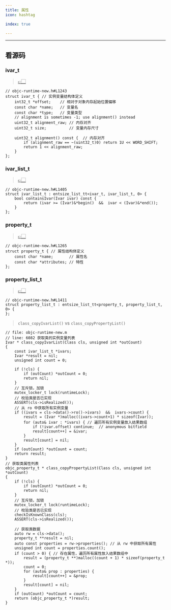 ```yaml
---
title: 属性
icon: hashtag

index: true

---
```


<!-- more -->

[objc-runtime-new.h#L1243]: https://github.com/apple-oss-distributions/objc4/blob/objc4-876/runtime/objc-runtime-new.h#L1243
[objc-runtime-new.h#L1265]: https://github.com/apple-oss-distributions/objc4/blob/objc4-876/runtime/objc-runtime-new.h#L1265
[objc-runtime-new.h#L1405]: https://github.com/apple-oss-distributions/objc4/blob/objc4-876/runtime/objc-runtime-new.h#L1405
[objc-runtime-new.h#L1411]: https://github.com/apple-oss-distributions/objc4/blob/objc4-876/runtime/objc-runtime-new.h#L1411

------

## 看源码

### ivar_t
  > [👉🏻][objc-runtime-new.h#L1243]

```objc
// objc-runtime-new.h#L1243
struct ivar_t { // 实例变量结构体定义
    int32_t *offset;    // 相对于对象内存起始位置偏移
    const char *name;   // 变量名
    const char *type;   // 变量类型
    // alignment is sometimes -1; use alignment() instead
    uint32_t alignment_raw; // 内存对齐
    uint32_t size;          // 变量内存尺寸

    uint32_t alignment() const {  // 内存对齐
        if (alignment_raw == ~(uint32_t)0) return 1U << WORD_SHIFT;
        return 1 << alignment_raw;
    }
};
```

### ivar_list_t
  > [👉🏻][objc-runtime-new.h#L1405]

```objc
// objc-runtime-new.h#L1405
struct ivar_list_t : entsize_list_tt<ivar_t, ivar_list_t, 0> {
    bool containsIvar(Ivar ivar) const {
        return (ivar >= (Ivar)&*begin()  &&  ivar < (Ivar)&*end());
    }
};
```

### property_t
  > [👉🏻][objc-runtime-new.h#L1265]
  
```objc
// objc-runtime-new.h#L1265
struct property_t { // 属性结构体定义
    const char *name;       // 属性名
    const char *attributes; // 特性
};
```

### property_list_t
  > [👉🏻][objc-runtime-new.h#L1411]

```objc
// objc-runtime-new.h#L1411
struct property_list_t : entsize_list_tt<property_t, property_list_t, 0> {
};
```

> `class_copyIvarList()` vs `class_copyPropertyList()`

```objc
// file: objc-runtime-new.m
// line: 6082 获取类的实例变量列表
Ivar * class_copyIvarList(Class cls, unsigned int *outCount)
{
    const ivar_list_t *ivars;
    Ivar *result = nil;
    unsigned int count = 0;

    if (!cls) {
        if (outCount) *outCount = 0;
        return nil;
    }
    // 互斥锁，加锁
    mutex_locker_t lock(runtimeLock);
    // 校验类是否已实现
    ASSERT(cls->isRealized());
    // 从 ro 中获取所有实例变量
    if ((ivars = cls->data()->ro()->ivars)  &&  ivars->count) {
        result = (Ivar *)malloc((ivars->count+1) * sizeof(Ivar));
        for (auto& ivar : *ivars) { // 遍历所有实例变量放入结果数组
            if (!ivar.offset) continue;  // anonymous bitfield
            result[count++] = &ivar;
        }
        result[count] = nil;
    }
    if (outCount) *outCount = count;
    return result;
}
// 获取类属性列表
objc_property_t * class_copyPropertyList(Class cls, unsigned int *outCount)
{
    if (!cls) {
        if (outCount) *outCount = 0;
        return nil;
    }
    // 互斥锁，加锁
    mutex_locker_t lock(runtimeLock);
    // 校验类是否已实现
    checkIsKnownClass(cls);
    ASSERT(cls->isRealized());
    
    // 获取类数据
    auto rw = cls->data();
    property_t **result = nil;
    auto const properties = rw->properties(); // 从 rw 中获取所有属性
    unsigned int count = properties.count();
    if (count > 0) { // 存在属性，遍历所有属性放入结果数组中
        result = (property_t **)malloc((count + 1) * sizeof(property_t *));
        count = 0;
        for (auto& prop : properties) {
            result[count++] = &prop;
        }
        result[count] = nil;
    }
    if (outCount) *outCount = count;
    return (objc_property_t *)result;
}
```
